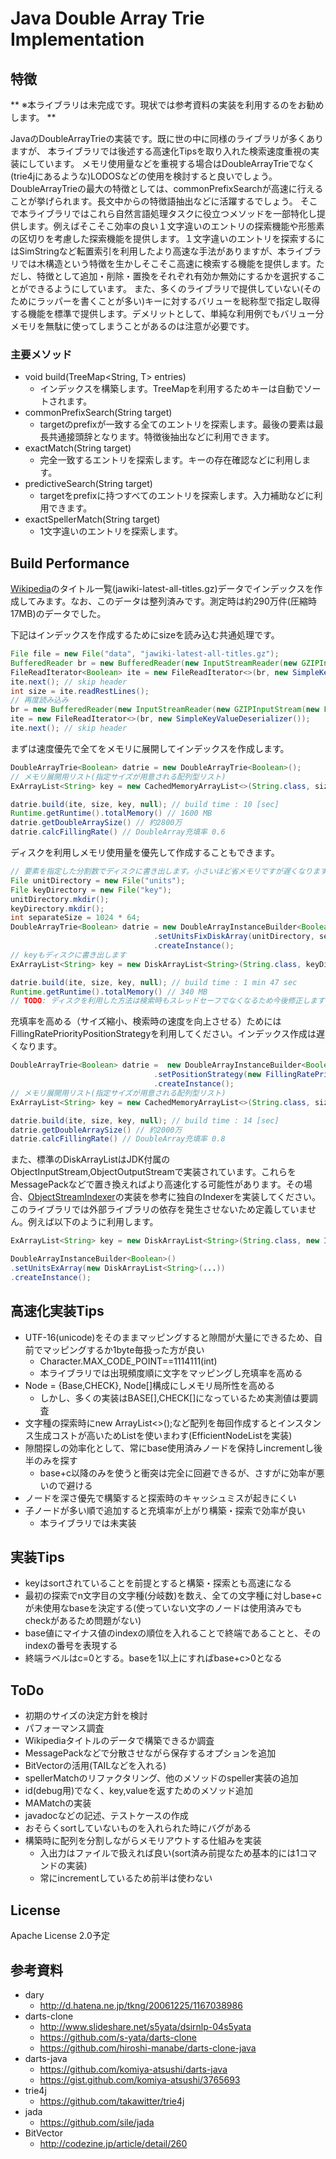 # Java Double Array Trie Implementation
## 特徴

** ※本ライブラリは未完成です。現状では参考資料の実装を利用するのをお勧めします。 **

JavaのDoubleArrayTrieの実装です。既に世の中に同様のライブラリが多くありますが、
本ライブラリでは後述する高速化Tipsを取り入れた検索速度重視の実装にしています。
メモリ使用量などを重視する場合はDoubleArrayTrieでなく(trie4jにあるような)LODOSなどの使用を検討すると良いでしょう。
DoubleArrayTrieの最大の特徴としては、commonPrefixSearchが高速に行えることが挙げられます。長文中からの特徴語抽出などに活躍するでしょう。
そこで本ライブラリではこれら自然言語処理タスクに役立つメソッドを一部特化し提供します。例えばそこそこ効率の良い１文字違いのエントリの探索機能や形態素の区切りを考慮した探索機能を提供します。１文字違いのエントリを探索するにはSimStringなど転置索引を利用したより高速な手法がありますが、本ライブラリでは木構造という特徴を生かしそこそこ高速に検索する機能を提供します。ただし、特徴として追加・削除・置換をそれぞれ有効か無効にするかを選択することができるようにしています。
また、多くのライブラリで提供していない(そのためにラッパーを書くことが多い)キーに対するバリューを総称型で指定し取得する機能を標準で提供します。デメリットとして、単純な利用例でもバリュー分メモリを無駄に使ってしまうことがあるのは注意が必要です。

### 主要メソッド

* void build(TreeMap<String, T> entries)
  * インデックスを構築します。TreeMapを利用するためキーは自動でソートされます。
* commonPrefixSearch(String target)
  * targetのprefixが一致する全てのエントリを探索します。最後の要素は最長共通接頭辞となります。特徴後抽出などに利用できます。
* exactMatch(String target)
  * 完全一致するエントリを探索します。キーの存在確認などに利用します。
* predictiveSearch(String target)
  * targetをprefixに持つすべてのエントリを探索します。入力補助などに利用できます。
* exactSpellerMatch(String target)
  * 1文字違いのエントリを探索します。

## Build Performance

[Wikipedia](https://dumps.wikimedia.org/jawiki/latest/)のタイトル一覧(jawiki-latest-all-titles.gz)データでインデックスを作成してみます。なお、このデータは整列済みです。測定時は約290万件(圧縮時17MB)のデータでした。

下記はインデックスを作成するためにsizeを読み込む共通処理です。

```java
File file = new File("data", "jawiki-latest-all-titles.gz");
BufferedReader br = new BufferedReader(new InputStreamReader(new GZIPInputStream(new FileInputStream(file)), "UTF-8"));
FileReadIterator<Boolean> ite = new FileReadIterator<>(br, new SimpleKeyValueDeserializer());
ite.next(); // skip header
int size = ite.readRestLines();
// 再度読み込み
br = new BufferedReader(new InputStreamReader(new GZIPInputStream(new FileInputStream(file)), "UTF-8"));
ite = new FileReadIterator<>(br, new SimpleKeyValueDeserializer());
ite.next(); // skip header
```

まずは速度優先で全てをメモリに展開してインデックスを作成します。

```java
DoubleArrayTrie<Boolean> datrie = new DoubleArrayTrie<Boolean>();
// メモリ展開用リスト(指定サイズが用意される配列型リスト)
ExArrayList<String> key = new CachedMemoryArrayList<>(String.class, size);

datrie.build(ite, size, key, null); // build time : 10 [sec]
Runtime.getRuntime().totalMemory() // 1600 MB
datrie.getDoubleArraySize() // 約2800万
datrie.calcFillingRate() // DoubleArray充填率 0.6
```

ディスクを利用しメモリ使用量を優先して作成することもできます。

```java
// 要素を指定した分割数でディスクに書き出します。小さいほど省メモリですが遅くなります。
File unitDirectory = new File("units");
File keyDirectory = new File("key");
unitDirectory.mkdir();
keyDirectory.mkdir();
int separateSize = 1024 * 64;
DoubleArrayTrie<Boolean> datrie = new DoubleArrayInstanceBuilder<Boolean>()
                                .setUnitsFixDiskArray(unitDirectory, separateSize)
                                .createInstance();
// keyもディスクに書き出します
ExArrayList<String> key = new DiskArrayList<String>(String.class, keyDirectory, size, separateSize);

datrie.build(ite, size, key, null); // build time : 1 min 47 sec
Runtime.getRuntime().totalMemory() // 340 MB
// TODO: ディスクを利用した方法は検索時もスレッドセーフでなくなるため今後修正します
```

充填率を高める（サイズ縮小、検索時の速度を向上させる）ためにはFillingRatePriorityPositionStrategyを利用してください。インデックス作成は遅くなります。

```java
DoubleArrayTrie<Boolean> datrie =  new DoubleArrayInstanceBuilder<Boolean>()
                                .setPositionStrategy(new FillingRatePriorityPositionStrategy())
                                .createInstance();
// メモリ展開用リスト(指定サイズが用意される配列型リスト)
ExArrayList<String> key = new CachedMemoryArrayList<>(String.class, size);

datrie.build(ite, size, key, null); // build time : 14 [sec]
datrie.getDoubleArraySize() // 約2000万
datrie.calcFillingRate() // DoubleArray充填率 0.8
```

また、標準のDiskArrayListはJDK付属のObjectInputStream,ObjectOutputStreamで実装されています。これらをMessagePackなどで置き換えればより高速化する可能性があります。その場合、[ObjectStreamIndexer](src/main/java/jp/ksgwr/array/index/ObjectStreamIndexer.java)の実装を参考に独自のIndexerを実装してください。このライブラリでは外部ライブラリの依存を発生させないため定義していません。例えば以下のように利用します。

```java
ExArrayList<String> key = new DiskArrayList<String>(String.class, new InfoSegmentIndex(keyDirectory, "", new YourCustomIndexer()), size);

DoubleArrayInstanceBuilder<Boolean>()
.setUnitsExArray(new DiskArrayList<String>(...))
.createInstance();
```

## 高速化実装Tips

* UTF-16(unicode)をそのままマッピングすると隙間が大量にできるため、自前でマッピングするか1byte毎扱った方が良い
  * Character.MAX_CODE_POINT==1114111(int)
  * 本ライブラリでは出現頻度順に文字をマッピングし充填率を高める
* Node = {Base,CHECK}, Node[]構成にしメモリ局所性を高める
  * しかし、多くの実装はBASE[],CHECK[]になっているため実測値は要調査
* 文字種の探索時にnew ArrayList<>();など配列を毎回作成するとインスタンス生成コストが高いためListを使いまわす(EfficientNodeListを実装)
* 隙間探しの効率化として、常にbase使用済みノードを保持しincrementし後半のみを探す
  * base+c以降のみを使うと衝突は完全に回避できるが、さすがに効率が悪いので避ける
* ノードを深さ優先で構築すると探索時のキャッシュミスが起きにくい
* 子ノードが多い順で追加すると充填率が上がり構築・探索で効率が良い
  * 本ライブラリでは未実装

## 実装Tips

* keyはsortされていることを前提とすると構築・探索とも高速になる
* 最初の探索でn文字目の文字種(分岐数)を数え、全ての文字種に対しbase+cが未使用なbaseを決定する(使っていない文字のノードは使用済みでもcheckがあるため問題がない)
* base値にマイナス値のindexの順位を入れることで終端であることと、そのindexの番号を表現する
* 終端ラベルはc=0とする。baseを1以上にすればbase+c>0となる

## ToDo

* 初期のサイズの決定方針を検討
* パフォーマンス調査
* Wikipediaタイトルのデータで構築できるか調査
* MessagePackなどで分散させながら保存するオプションを追加
* BitVectorの活用(TAILなどを入れる)
* spellerMatchのリファクタリング、他のメソッドのspeller実装の追加
* id(debug用)でなく、key,valueを返すためのメソッド追加
* MAMatchの実装
* javadocなどの記述、テストケースの作成
* おそらくsortしていないものを入れられた時にバグがある
* 構築時に配列を分割しながらメモリアウトする仕組みを実装
  * 入出力はファイルで扱えれば良い(sort済み前提なため基本的には1コマンドの実装)
  * 常にincrementしているため前半は使わない

## License

Apache License 2.0予定

## 参考資料

* dary
    * http://d.hatena.ne.jp/tkng/20061225/1167038986
* darts-clone
    * http://www.slideshare.net/s5yata/dsirnlp-04s5yata
    * https://github.com/s-yata/darts-clone
    * https://github.com/hiroshi-manabe/darts-clone-java
* darts-java
    * https://github.com/komiya-atsushi/darts-java
    * https://gist.github.com/komiya-atsushi/3765693
* trie4j
    * https://github.com/takawitter/trie4j
* jada
    * https://github.com/sile/jada
* BitVector
    * http://codezine.jp/article/detail/260
